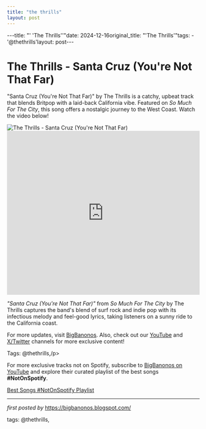 ```yaml
---
title: "the thrills"
layout: post
---
```

---title: "' 'The Thrills''"date: 2024-12-16original_title: "'The Thrills'"tags:  - '@thethrills'layout: post---<!-- Title of the Post --><h1 >The Thrills - Santa Cruz (You're Not That Far)</h1> <!-- Introductory Text --><p >"Santa Cruz (You're Not That Far)" by The Thrills is a catchy, upbeat track that blends Britpop with a laid-back California vibe. Featured on *So Much For The City*, this song offers a nostalgic journey to the West Coast. Watch the video below!</p> <!-- Featured Image --><div > <img src="https://upload.wikimedia.org/wikipedia/en/5/55/Santa_Cruz_%28You%27re_Not_That_Far%29.jpg" alt="The Thrills - Santa Cruz (You're Not That Far)" /></div> <!-- YouTube Video Embed --><div > <iframe width="100%" height="428" src="https://www.youtube.com/embed/kQlsG9zEX5k" title="The Thrills - Santa Cruz (You're Not That Far)" frameborder="0" allow="accelerometer; autoplay; clipboard-write; encrypted-media; gyroscope; picture-in-picture; web-share" referrerpolicy="strict-origin-when-cross-origin" allowfullscreen></iframe></div> <!-- Song Information --><div > <p><em>"Santa Cruz (You're Not That Far)"</em> from *So Much For The City* by The Thrills captures the band's blend of surf rock and indie pop with its infectious melody and feel-good lyrics, taking listeners on a sunny ride to the California coast.</p></div> <!-- Footer Links --><div > <p>For more updates, visit <a href="https://bigbanonos.blogspot.com/" target="_blank">BigBanonos</a>. Also, check out our <a href="https://www.youtube.com/@BigBanonos" target="_blank">YouTube</a> and <a href="https://x.com/bigbanonos" target="_blank">X/Twitter</a> channels for more exclusive content!</p></div> <!-- Tags --><p >Tags: @thethrills,/p><!--Subscribe and Playlist Links--><div>    <p>For more exclusive tracks not on Spotify, subscribe to <a href="https://www.youtube.com/@BigBanonos" target="_blank">BigBanonos on YouTube</a> and explore their curated playlist of the best songs <strong>#NotOnSpotify</strong>.</p>    <p><a href="https://www.youtube.com/playlist?list=PLtuNtuTatqI0kFahUCbtbfenC_ET5O_tr" target="_blank">Best Songs #NotOnSpotify Playlist<br /></a></p></div><hr /><p><em>first posted by</em> <a href="https://bigbanonos.blogspot.com/" rel="noopener" target="_new">https://bigbanonos.blogspot.com/</a></p><p>tags: @thethrills,</p>